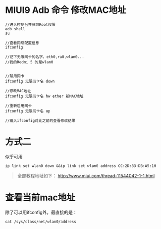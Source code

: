 # MIUI9 Adb 命令 修改MAC地址

```
//进入控制台并获取Root权限
adb shell
su

//查看网络配置信息
ifconfig

//记下无限网卡的名字，eth0,ra0,wlan0...
//我的Redmi 5 的是wlan0


//禁用网卡
ifconfig 无限网卡名 down

//修改MAC地址
ifconfig 无限网卡名 hw ether 新MAC地址

//重新启用网卡
ifconfig 无限网卡名 up

//输入ifconfig对比之前的查看修改结果
```

# 方式二
似乎可用
```
ip link set wlan0 down &&ip link set wlan0 address CC:2D:83:DB:A5:1H
```
> 全部教程地址如下：
http://www.miui.com/thread-11544042-1-1.html

# 查看当前mac地址
除了可以用ifconfig外，最直接的是：
```
cat /sys/class/net/wlan0/address 
```
